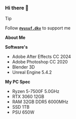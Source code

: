 ### Hi there 👋

> [!TIP]
> Follow [**`@yusuf.dkv`**](https://www.instagram.com/yusuf.dkv) to support me

**About Me**

**Software's**
- Adobe After Effects CC 2024
- Adobe Photoshop CC 2020
- Blender 3D
- Unreal Engine 5.4.2

**My PC Spec**
- Ryzen 5-7500F 5.0GHz
- RTX 3060 12GB
- RAM 32GB DDR5 6000MHz
- SSD 1TB
- PSU 650W
